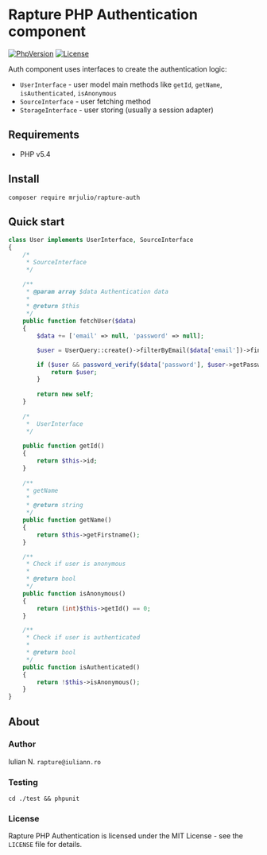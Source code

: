 # Rapture PHP Authentication component

[![PhpVersion](https://img.shields.io/badge/php-5.4-orange.svg?style=flat-square)](#)
[![License](https://img.shields.io/badge/license-MIT-blue.svg?style=flat-square)](#)

Auth component uses interfaces to create the authentication logic:
- `UserInterface` - user model main methods like `getId`, `getName`, `isAuthenticated`, `isAnonymous`
- `SourceInterface` - user fetching method
- `StorageInterface` - user storing (usually a session adapter)

## Requirements

- PHP v5.4

## Install

```
composer require mrjulio/rapture-auth
```

## Quick start

```php
class User implements UserInterface, SourceInterface
{
    /*
     * SourceInterface
     */

	/**
     * @param array $data Authentication data
	 *
	 * @return $this
     */
    public function fetchUser($data)
    {
        $data += ['email' => null, 'password' => null];

        $user = UserQuery::create()->filterByEmail($data['email'])->findOne();

        if ($user && password_verify($data['password'], $user->getPassword())) {
            return $user;
        }
    
        return new self;
    }
    
    /*
     *  UserInterface
     */
    
    public function getId()
    {
    	return $this->id;
    }
    
    /**
     * getName
     *
     * @return string
     */
    public function getName()
    {
        return $this->getFirstname();
    }

    /**
     * Check if user is anonymous
     *
     * @return bool
     */
    public function isAnonymous()
    {
        return (int)$this->getId() == 0;
    }

    /**
     * Check if user is authenticated
     *
     * @return bool
     */
    public function isAuthenticated()
    {
        return !$this->isAnonymous();
    }
}
```

## About

### Author

Iulian N. `rapture@iuliann.ro`

### Testing

```
cd ./test && phpunit
```

### License

Rapture PHP Authentication is licensed under the MIT License - see the `LICENSE` file for details.
